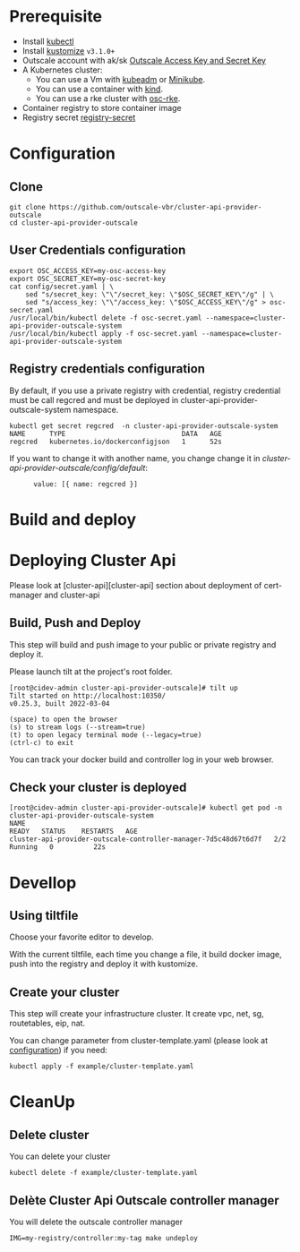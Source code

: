 
# Prerequisite 
- Install [kubectl][kubectl]
- Install [kustomize][kustomize]  `v3.1.0+`
- Outscale account with ak/sk [Outscale Access Key and Secret Key][Outscale Access Key and Secret Key]
- A Kubernetes cluster:
    - You can use a Vm with [kubeadm][kubeadm] or [Minikube][Minikube]. 
    - You can use a container with [kind][kind]. 
    - You can use a rke cluster with [osc-rke][osc-rke].
- Container registry to store container image
- Registry secret [registry-secret][registry-secret]
# Configuration

## Clone

```
git clone https://github.com/outscale-vbr/cluster-api-provider-outscale
cd cluster-api-provider-outscale
```

## User Credentials configuration 
```
export OSC_ACCESS_KEY=my-osc-access-key
export OSC_SECRET_KEY=my-osc-secret-key
cat config/secret.yaml | \
    sed "s/secret_key: \"\"/secret_key: \"$OSC_SECRET_KEY\"/g" | \
    sed "s/access_key: \"\"/access_key: \"$OSC_ACCESS_KEY\"/g" > osc-secret.yaml
/usr/local/bin/kubectl delete -f osc-secret.yaml --namespace=cluster-api-provider-outscale-system 
/usr/local/bin/kubectl apply -f osc-secret.yaml --namespace=cluster-api-provider-outscale-system 
```

## Registry credentials configuration

By default, if you use a private registry with credential, registry credential must be call regcred and must be deployed in cluster-api-provider-outscale-system namespace.

```
kubectl get secret regcred  -n cluster-api-provider-outscale-system 
NAME      TYPE                             DATA   AGE
regcred   kubernetes.io/dockerconfigjson   1      52s
```

If you want to change it with another name, you change change it in *cluster-api-provider-outscale/config/default*:
```
      value: [{ name: regcred }]
```


# Build and  deploy
# Deploying Cluster Api

Please look at [cluster-api][cluster-api] section about deployment of cert-manager and cluster-api

##  Build, Push and Deploy
This step will build and push image to your public or private registry and deploy it.

Please launch tilt at the project's root folder.
```
[root@cidev-admin cluster-api-provider-outscale]# tilt up
Tilt started on http://localhost:10350/
v0.25.3, built 2022-03-04

(space) to open the browser
(s) to stream logs (--stream=true)
(t) to open legacy terminal mode (--legacy=true)
(ctrl-c) to exit
```
You can track your docker build and controller log in your web browser. 

## Check your cluster is deployed
```
[root@cidev-admin cluster-api-provider-outscale]# kubectl get pod -n cluster-api-provider-outscale-system
NAME                                                              READY   STATUS    RESTARTS   AGE
cluster-api-provider-outscale-controller-manager-7d5c48d67t6d7f   2/2     Running   0          22s
```

# Devellop

## Using tiltfile

Choose your favorite editor to develop.

With the current tiltfile, each time you change a file, it build docker image, push into the registry and deploy it with kustomize.

## Create your cluster

This step will create your infrastructure cluster. It create vpc, net, sg, routetables, eip, nat.

You can change parameter from cluster-template.yaml (please look at [configuration][configuration]) if you need:
```
kubectl apply -f example/cluster-template.yaml
```


# CleanUp

##  Delete cluster

You can delete your cluster 
```
kubectl delete -f example/cluster-template.yaml
```

## Delète Cluster Api Outscale controller manager

You will delete the outscale controller manager
```
IMG=my-registry/controller:my-tag make undeploy
```

<!-- References -->
[kubectl]: https://kubernetes.io/docs/tasks/tools/install-kubectl/
[kustomize]: https://github.com/kubernetes-sigs/kustomize/releases
[kind]: https://github.com/kubernetes-sigs/kind#installation-and-usage
[kubeadm]: https://kubernetes.io/fr/docs/setup/production-environment/tools/kubeadm/install-kubeadm/
[Outscale Access Key and Secret Key]: https://wiki.outscale.net/display/EN/Creating+an+Access+Key
[osc-rke]: https://github.com/outscale-dev/osc-k8s-rke-cluster
[Minikube]: https://kubernetes.io/docs/tasks/tools/install-minikube/
[registry-secret]: https://kubernetes.io/fr/docs/tasks/configure-pod-container/pull-image-private-registry/
[configuration]: https://github.com/outscale-vbr/cluster-api-provider-outscale/doc/config.md

